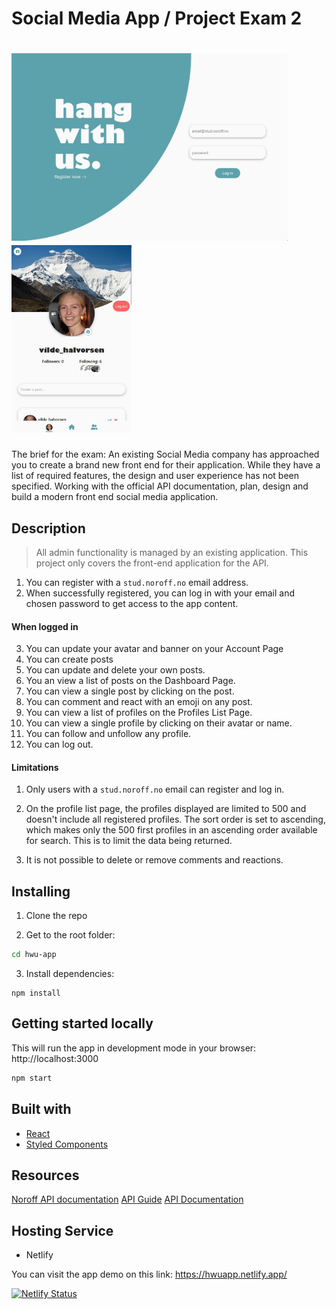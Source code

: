 # Social Media App / Project Exam 2
# <img src="HWU_1.jpg" alt='screenshot laptop' height='300' style="clear: right" /> <img src="HWU_4.jpg" alt='screenshot mobile' height='300' />

The brief for the exam:
An existing Social Media company has approached you to create a brand new front end for their application. While they have a list of required features, the design and user experience has not been specified. Working with the official API documentation, plan, design and build a modern front end social media application.

## Description
> All admin functionality is managed by an existing application. This project only covers the front-end application for the API.

1. You can register with a `stud.noroff.no` email address.
2. When successfully registered, you can log in with your email and chosen password to get access to the app content.
#### When logged in
3. You can update your avatar and banner on your Account Page
4. You can create posts
5. You can update and delete your own posts.
6. You an view a list of posts on the Dashboard Page.
7. You can view a single post by clicking on the post.
8. You can comment and react with an emoji on any post.
9. You can view a list of profiles on the Profiles List Page.
10. You can view a single profile by clicking on their avatar or name.
11. You can follow and unfollow any profile.
12. You can log out.

#### Limitations
1. Only users with a `stud.noroff.no` email can register and log in.

2. On the profile list page, the profiles displayed are limited to 500 and doesn't include all registered profiles. The sort order is set to ascending, which makes only the 500 first profiles in an ascending order available for search. This is to limit the data being returned.

3. It is not possible to delete or remove comments and reactions.

## Installing

1. Clone the repo

2. Get to the root folder:
```bash
cd hwu-app
```

3. Install dependencies:
```
npm install
```

## Getting started locally
This will run the app in development mode in your browser: http://localhost:3000
```bash
npm start
```

## Built with
- [React](https://reactjs.org/)
- [Styled Components](https://styled-components.com/)

## Resources
[Noroff API documentation](https://noroff-api-docs.netlify.app/)
[API Guide](https://noroff-api-docs.netlify.app/social-endpoints/authentication)
[API Documentation](https://nf-api.onrender.com/docs)

## Hosting Service
- Netlify

You can visit the app demo on this link:
https://hwuapp.netlify.app/

[![Netlify Status](https://api.netlify.com/api/v1/badges/d56f4d0c-867d-4055-bd64-757549291190/deploy-status)](https://app.netlify.com/sites/hwuapp/deploys)
